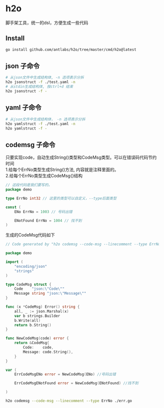 # h2o
脚手架工具，统一的dsl，方便生成一些代码

## Install
```bash
go install github.com/antlabs/h2o/tree/master/cmd/h2o@latest
```

## json 子命令
```bash
# 从json文件中生成结构体, -n 选项表示分拆
h2o jsonstruct -f ./test.yaml -n
# 从stdin生成结构体, 按ctrl+d 结束
h2o jsonstruct -f -
```
## yaml 子命令
```bash
# 从json文件中生成结构体， -n 选项表示分拆
h2o yamlstruct -f ./test.yaml -n
h2o yamlstruct -f -
```
## codemsg 子命令
只要实现code，自动生成String()类型和CodeMsg类型。可以在错误码代码节约时间  
1.给每个ErrNo类型生成String()方法, 内容就是注释里面的。  
2.给每个ErrNo类型生成CodeMsg{}结构
```go
// 这段代码是我们要写的。
package demo

type ErrNo int32 // 这里的类型可以自定义，--type后面类型

const (
	ENo ErrNo = 1003 // 号码出错

	ENotFound ErrNo = 1004 // 找不到
)

```

生成的CodeMsg代码如下
```go
// Code generated by "h2o codemsg --code-msg --linecomment --type ErrNo ./err.go"; DO NOT EDIT."

package demo

import (
	"encoding/json"
	"strings"
)

type CodeMsg struct {
	Code    "json:\"Code\""
	Message string "json:\"Message\""
}

func (x *CodeMsg) Error() string {
	all, _ := json.Marshal(x)
	var b strings.Builder
	b.Write(all)
	return b.String()
}

func NewCodeMsg(code) error {
	return &CodeMsg{
		Code:    code,
		Message: code.String(),
	}
}

var (
	ErrCodeMsgENo error = NewCodeMsg(ENo) //号码出错

	ErrCodeMsgENotFound error = NewCodeMsg(ENotFound) //找不到

)

```
```bash
h2o codemsg --code-msg --linecomment --type ErrNo ./err.go
```
